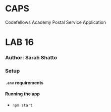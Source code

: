 # CAPS 
Codefellows Academy Postal Service Application 


# LAB 16

### Author: Sarah Shatto


### Setup

#### `.env` requirements

<!-- - `PORT` - Port Number -->

#### Running the app

- `npm start`
<!-- - Endpoint: `/status` -->
  <!-- - Returns Object

    ```javascript
    {
      "domain": "john-api-server.demo.herokuapp.com",
      "status": "running",
      "port": 42123
    }
    ``` -->

<!-- #### Tests

- Unit Tests: `npm run test`
- Lint Tests: `npm run lint`

#### UML

(Created with [diagrams](https://app.diagrams.net/))

![UML Diagram](uml.png) -->